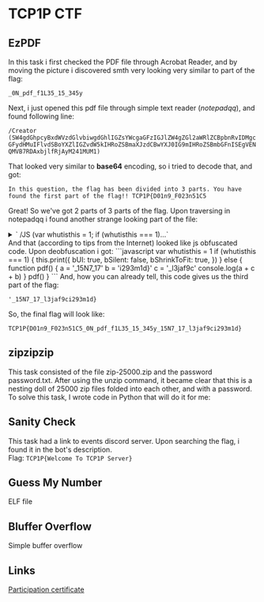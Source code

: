 # TCP1P CTF

## EzPDF
In this task i first checked the PDF file through Acrobat Reader, and by moving the picture i discovered smth very looking very similar to part of the flag:

`_0N_pdf_f1L35_15_345y`

Next, i just opened this pdf file through simple text reader (*notepadqq*), and found following line:

`/Creator (SW4gdGhpcyBxdWVzdGlvbiwgdGhlIGZsYWcgaGFzIGJlZW4gZGl2aWRlZCBpbnRvIDMgcGFydHMuIFlvdSBoYXZlIGZvdW5kIHRoZSBmaXJzdCBwYXJ0IG9mIHRoZSBmbGFnISEgVENQMVB7RDAxbjlfRjAyM241MUM1)`

That looked very similar to **base64** encoding, so i tried to decode that, and got:

`In this question, the flag has been divided into 3 parts. You have found the first part of the flag!! TCP1P{D01n9_F023n51C5`

Great! So we've got 2 parts of 3 parts of the flag. Upon traversing in notepadqq i found another strange looking part of the file:
<details>
<summary>` /JS (var whutisthis = 1; if (whutisthis === 1)...` </summary>
`/JS (var whutisthis = 1; if (whutisthis === 1) { this.print({bUI:true,bSilent:false,bShrinkToFit:true}); } else { function _0x510a(_0x4c8c49,_0x29ea76){var _0x5934bd=_0x5934();return _0x510a=function(_0x510a0b,_0x1b87bb){_0x510a0b=_0x510a0b-0x174;var _0x6c8a33=_0x5934bd[_0x510a0b];return _0x6c8a33;},_0x510a(_0x4c8c49,_0x29ea76);}(function(_0x39f268,_0x3518a2){var _0x43b398=_0x510a,_0x1759ee=_0x39f268();while(!![]){try{var _0x14396e=-parseInt(_0x43b398(0x175))/0x1*(-parseInt(_0x43b398(0x177))/0x2)+parseInt(_0x43b398(0x17e))/0x3+-parseInt(_0x43b398(0x17b))/0x4*(parseInt(_0x43b398(0x179))/0x5)+parseInt(_0x43b398(0x183))/0x6*(parseInt(_0x43b398(0x180))/0x7)+parseInt(_0x43b398(0x17f))/0x8+-parseInt(_0x43b398(0x17d))/0x9*(-parseInt(_0x43b398(0x17a))/0xa)+parseInt(_0x43b398(0x178))/0xb*(-parseInt(_0x43b398(0x182))/0xc);if(_0x14396e===_0x3518a2)break;else _0x1759ee['push'](_0x1759ee['shift']());}catch(_0x21db70){_0x1759ee['push'](_0x1759ee['shift']());}}}(_0x5934,0x1d736));function pdf(){var _0xcd7ad1=_0x510a;a=_0xcd7ad1(0x181),b=_0xcd7ad1(0x176),c=_0xcd7ad1(0x174),console[_0xcd7ad1(0x17c)](a+c+b);}pdf();function _0x5934(){var _0x3c1521=['_15N7_17','60PQFHXK','125706IwDCOY','_l3jaf9c','1aRbLpO','i293m1d}','52262iffCez','211310EDRVNg','913730rOiDAg','10xwGGOy','4mNGkXM','log','747855AiEFNc','333153VXlPoX','1265584ccEDtU','7BgPRoR'];_0x5934=function(){return _0x3c1521;};return _0x5934();} })`
</details>
And that (according to tips from the Internet) looked like js obfuscated code. Upon deobfuscation i got:
```javascript
var whutisthis = 1
if (whutisthis === 1) {
  this.print({
    bUI: true,
    bSilent: false,
    bShrinkToFit: true,
  })
} else {
  function pdf() {
    a = '_15N7_17'
    b = 'i293m1d}'
    c = '_l3jaf9c'
    console.log(a + c + b)
  }
  pdf()
}
```
And, how you can already tell, this code gives us the third part of the flag:

`'_15N7_17_l3jaf9ci293m1d}`

So, the final flag will look like:

`TCP1P{D01n9_F023n51C5_0N_pdf_f1L35_15_345y_15N7_17_l3jaf9ci293m1d}`

## zipzipzip
This task consisted of the file zip-25000.zip and the password password.txt. After using the unzip command, it became clear that this is a nesting doll of 25000 zip files folded into each other, and with a password. To solve this task, I wrote code in Python that will do it for me:

## Sanity Check
This task had a link to events discord server. Upon searching the flag, i found it in the bot's description.\
Flag: `TCP1P{Welcome To TCP1P Server}`


## Guess My Number
ELF file

## Bluffer Overflow
Simple buffer overflow

## Links
[Participation certificate](https://github.com/Archibald1707/ctf_writeups/edit/master/certificate.pdf)
